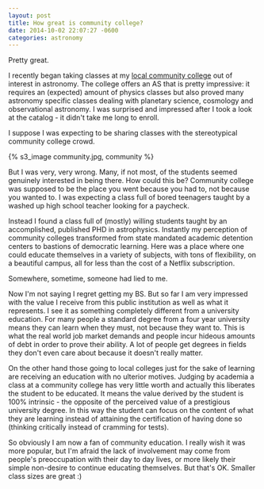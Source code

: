 ```yaml
---
layout: post
title: How great is community college?
date: 2014-10-02 22:07:27 -0600
categories: astronomy
---
```


Pretty great.

I recently began taking classes at my [local community college](http://www.cabrillo.edu/) out of interest in astronomy. The college offers an AS that is pretty impressive: it requires an (expected) amount of physics classes but also proved many astronomy specific classes dealing with planetary science, cosmology and observational astronomy. I was surprised and impressed after I took a look at the catalog - it didn't take me long to enroll.

I suppose I was expecting to be sharing classes with the stereotypical community college crowd.

{% s3_image community.jpg, community %}

But I was very, very wrong. Many, if not most, of the students seemed genuinely interested in being there. How could this be? Community college was supposed to be the place you went because you had to, not because you wanted to. I was expecting a class full of bored teenagers taught by a washed up high school teacher looking for a paycheck.

Instead I found a class full of (mostly) willing students taught by an accomplished, published PHD in astrophysics. Instantly my perception of community colleges transformed from state mandated academic detention centers to bastions of democratic learning. Here was a place where one could educate themselves in a variety of subjects, with tons of flexibility, on a beautiful campus, all for less than the cost of a Netflix subscription.

Somewhere, sometime, someone had lied to me.

Now I'm not saying I regret getting my BS. But so far I am very impressed with the value I receive from this public institution as well as what it represents. I see it as something completely different from a university education. For many people a standard degree from a four year university means they can learn when they must, not because they want to. This is what the real world job market demands and people incur hideous amounts of debt in order to prove their ability. A lot of people get degrees in fields they don't even care about because it doesn't really matter.

On the other hand those going to local colleges just for the sake of learning are receiving an education with no ulterior motives. Judging by academia a class at a community college has very little worth and actually this liberates the student to be educated. It means the value derived by the student is 100% intrinsic - the opposite of the perceived value of a prestigious university degree. In this way the student can focus on the content of what they are learning instead of attaining the certification of having done so (thinking critically instead of cramming for tests).

So obviously I am now a fan of community education. I really wish it was more popular, but I'm afraid the lack of involvement may come from people's preoccupation with their day to day lives, or more likely their simple non-desire to continue educating themselves. But that's OK. Smaller class sizes are great :)
